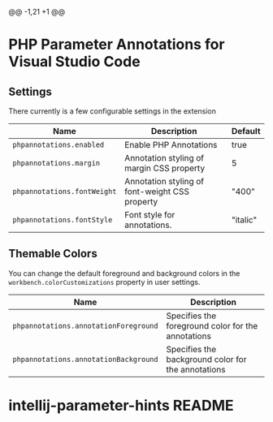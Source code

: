 @@ -1,21 +1 @@
# PHP Parameter Annotations for Visual Studio Code

## Settings

There currently is a few configurable settings in the extension

| Name | Description | Default |
|-------|------------|---------|
| `phpannotations.enabled`  | Enable PHP Annotations | true |
| `phpannotations.margin` | Annotation styling of margin CSS property | 5 |
| `phpannotations.fontWeight` | Annotation styling of font-weight CSS property | "400" |
| `phpannotations.fontStyle` | Font style for annotations. | "italic" |

## Themable Colors

You can change the default foreground and background colors in the `workbench.colorCustomizations` property in user settings.

| Name | Description |
|------|-------------|
| `phpannotations.annotationForeground` | Specifies the foreground color for the annotations |
| `phpannotations.annotationBackground` | Specifies the background color for the annotations |
# intellij-parameter-hints README